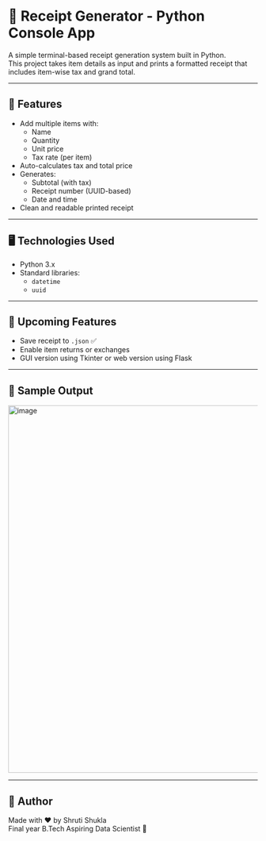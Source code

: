 # 🧾 Receipt Generator - Python Console App

A simple terminal-based receipt generation system built in Python.  
This project takes item details as input and prints a formatted receipt that includes item-wise tax and grand total.

---

## 📌 Features

- Add multiple items with:
  - Name
  - Quantity
  - Unit price
  - Tax rate (per item)
- Auto-calculates tax and total price
- Generates:
  - Subtotal (with tax)
  - Receipt number (UUID-based)
  - Date and time
- Clean and readable printed receipt

---

## 🖥️ Technologies Used

- Python 3.x
- Standard libraries:
  - `datetime`
  - `uuid`

---

## 🚀 Upcoming Features

- Save receipt to `.json` ✅
- Enable item returns or exchanges
- GUI version using Tkinter or web version using Flask

---

## 📸 Sample Output
<img width="607" height="741" alt="image" src="https://github.com/user-attachments/assets/fba46bc7-5c8f-4963-8020-b778e0837118" />



---

## 🧠 Author

Made with ❤️ by Shruti Shukla  
Final year B.Tech Aspiring Data Scientist 🚀

